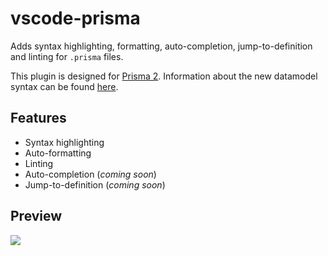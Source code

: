 # vscode-prisma

Adds syntax highlighting, formatting, auto-completion, jump-to-definition and linting for `.prisma` files.

This plugin is designed for [Prisma 2](https://www.prisma.io/blog/announcing-prisma-2-zq1s745db8i5). Information about the new datamodel syntax can be found [here](https://github.com/prisma/prisma2-docs/blob/master/data-modeling.md).

## Features

- Syntax highlighting
- Auto-formatting
- Linting
- Auto-completion (_coming soon_)
- Jump-to-definition (_coming soon_)

## Preview

![](https://imgur.com/HbufPo6.png)

